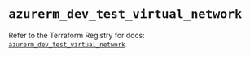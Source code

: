 # `azurerm_dev_test_virtual_network`

Refer to the Terraform Registry for docs: [`azurerm_dev_test_virtual_network`](https://registry.terraform.io/providers/hashicorp/azurerm/4.13.0/docs/resources/dev_test_virtual_network).
